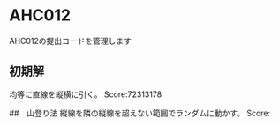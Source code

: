 # AHC012
AHC012の提出コードを管理します

## 初期解
均等に直線を縦横に引く。
Score:72313178

##　山登り法
縦線を隣の縦線を超えない範囲でランダムに動かす。
Score: